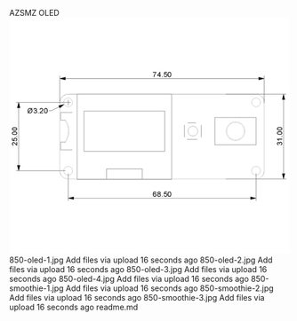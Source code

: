 AZSMZ OLED
![AZSMZ 12864 OLED](images/850-board.jpg)
850-oled-1.jpg	Add files via upload	16 seconds ago
850-oled-2.jpg	Add files via upload	16 seconds ago
850-oled-3.jpg	Add files via upload	16 seconds ago
850-oled-4.jpg	Add files via upload	16 seconds ago
850-smoothie-1.jpg	Add files via upload	16 seconds ago
850-smoothie-2.jpg	Add files via upload	16 seconds ago
850-smoothie-3.jpg	Add files via upload	16 seconds ago
readme.md

